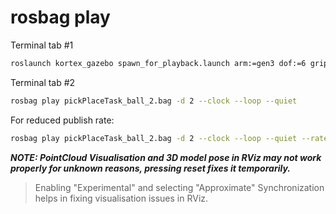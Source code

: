 # rosbag play

Terminal tab #1
```sh
roslaunch kortex_gazebo spawn_for_playback.launch arm:=gen3 dof:=6 gripper:=robotiq_2f_140 use_trajectory_controller:=false --master-logger-level=error
```

Terminal tab #2
```sh
rosbag play pickPlaceTask_ball_2.bag -d 2 --clock --loop --quiet
```

For reduced publish rate:
```sh
rosbag play pickPlaceTask_ball_2.bag -d 2 --clock --loop --quiet --rate 0.1
```

***NOTE: PointCloud Visualisation and 3D model pose in RViz may not work properly for unknown reasons, pressing reset fixes it temporarily.***

> Enabling "Experimental" and selecting "Approximate" Synchronization helps in fixing visualisation issues in RViz.

